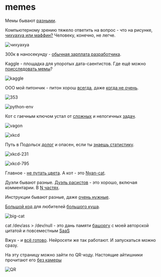 # memes

Мемы бывают [разными](https://habr.com/ru/post/193802/).

Компьютерному зрению тяжело ответить на вопрос - что на рисунке, [чихуахуа или маффин?](https://www.freecodecamp.org/news/chihuahua-or-muffin-my-search-for-the-best-computer-vision-api-cbda4d6b425d/) Человеку, конечно, не легче.

![чихуахуа](img/chihuahua.png)

300к в наносекунду - [обычная зарплата разработчика](https://habr.com/ru/post/570430/).

Kaggle - площадка для упоротых дата-саентистов. Где ещё можно [поисследовать мемы](https://www.kaggle.com/c/meme-analysis-challenge)?

![kaggle](img/kaggle.png)

ООО мой питончик - питон хорош [всегда](https://xkcd.ru/353/), даже [когда не очень](https://xkcd.com/1987/).

![353](img/xkcd_353.png)

![python-env](img/xkcd_python_environment.png)

Кот с гаечным ключом устал от [сложных](https://ru.wikipedia.org/wiki/Проблема_вагонетки) и нелогичных [задач](https://xkcd.ru/1134/).

![vagon](img/vagon.jpg)

![xkcd](img/xkcd_1134.png)

Путь в Подольск [долог](https://xkcd.ru/231/) и опасен, если ты [знаешь статистику](https://xkcd.ru/795/).

![xkcd-231](img/xkcd_231.png)

![xkcd-795](img/xkcd_795.png)

Главное - [не путать цвета](https://acomics.ru/~gwtb/2). А кот - это [Nyan-cat](https://www.youtube.com/watch?v=QH2-TGUlwu4).

Дуэли бывают разные. [Дуэль расистов](https://pikabu.ru/story/duyel_rasistov_3959659) - это хорошо, включая комментарии. В [N частях](https://pikabu.ru/story/shutki_pro_negrov_eshche_nemnogo_vnutri_576329).

Инструкции бывают разные, даже [очень нужные](https://xakep.ru/2000/08/22/10510/).

[Большой код](https://pikabu.ru/story/bolshoy_kod_6283330) для любителей [большого куша](https://ru.wikipedia.org/wiki/Большой_куш_(фильм,_2000)).

![big-cat](img/big_cat.png)

cat /dev/ass > /dev/null - это дань памяти [башоргу](https://bash.im/quote/399122) c моей авторской цитатой и повсеместным [SaaS](https://devnull-as-a-service.com/home/)

Вжух - и [всё готово](https://habr.com/ru/post/342950/). Нейросети же так работают. И запускаться можно сразу.

На эту страницу можно зайти по QR-коду. Настоящие айтишники прочитают его [без камеры](https://habr.com/ru/post/127197/)

![QR](img/memes_qr_code.png)
